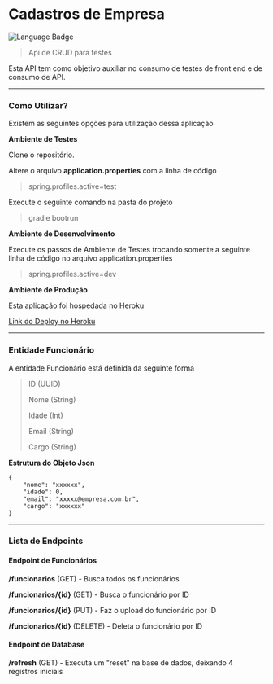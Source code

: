 # Cadastros de Empresa

![Language Badge](https://img.shields.io/badge/Language-Kotlin-orange)

> Api de CRUD para testes

Esta API tem como objetivo auxiliar no consumo de testes de front end e de consumo de API.

---

### Como Utilizar?

Existem as seguintes opções para utilização dessa aplicação

**Ambiente de Testes**

Clone o repositório.

Altere o arquivo **application.properties** com a linha de código 

> spring.profiles.active=test

Execute o seguinte comando na pasta do projeto

> gradle bootrun

**Ambiente de Desenvolvimento**

Execute os passos de Ambiente de Testes trocando somente a seguinte linha de código no arquivo application.properties

> spring.profiles.active=dev

**Ambiente de Produção**

Esta aplicação foi hospedada no Heroku

[Link do Deploy no Heroku](https://cadastros-empresa.herokuapp.com/)

---

### Entidade Funcionário

A entidade Funcionário está definida da seguinte forma

>ID (UUID)
>
>Nome (String)
>
>Idade (Int)
>
>Email (String)
>
>Cargo (String)


**Estrutura do Objeto Json**
```
{
    "nome": "xxxxxx",
    "idade": 0,
    "email": "xxxxx@empresa.com.br",
    "cargo": "xxxxxx"
}
```

---

### Lista de Endpoints

#### Endpoint de Funcionários

**/funcionarios** (GET) - Busca todos os funcionários

**/funcionarios/{id}** (GET) - Busca o funcionário por ID

**/funcionarios/{id}** (PUT) - Faz o upload do funcionário por ID

**/funcionarios/{id}** (DELETE) - Deleta o funcionário por ID

#### Endpoint de Database

**/refresh** (GET) - Executa um "reset" na base de dados, deixando 4 registros iniciais

